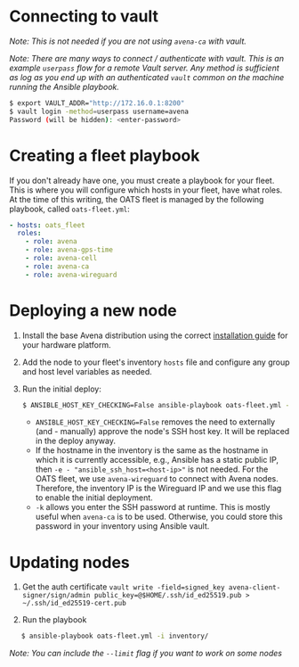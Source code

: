 # Connecting to vault

_Note: This is not needed if you are not using `avena-ca` with vault._

_Note: There are many ways to connect / authenticate with vault. This is an
example `userpass` flow for a remote Vault server. Any method is sufficient as
log as you end up with an authenticated `vault` common on the machine running
the Ansible playbook._

```bash
$ export VAULT_ADDR="http://172.16.0.1:8200"
$ vault login -method=userpass username=avena
Password (will be hidden): <enter-password>
```

# Creating a fleet playbook

If you don't already have one, you must create a playbook for your fleet. This
is where you will configure which hosts in your fleet, have what roles. At the
time of this writing, the OATS fleet is managed by the following playbook,
called `oats-fleet.yml`:

```yml
- hosts: oats_fleet
  roles:
    - role: avena
    - role: avena-gps-time
    - role: avena-cell
    - role: avena-ca
    - role: avena-wireguard
```

# Deploying a new node

1. Install the base Avena distribution using the correct [installation
   guide](../hardware/) for your hardware platform.
2. Add the node to your fleet's inventory `hosts` file and configure any group
   and host level variables as needed.
3. Run the initial deploy:

   ```bash
   $ ANSIBLE_HOST_KEY_CHECKING=False ansible-playbook oats-fleet.yml -i inventory/ --limit avena-apalis-dev01 -e "ansible_ssh_host=10.0.0.112" -k
   ```

   - `ANSIBLE_HOST_KEY_CHECKING=False` removes the need to externally (and -
     manually) approve the node's SSH host key. It will be replaced in the
     deploy anyway.
   - If the hostname in the inventory is the same as the hostname in which it is
     currently accessible, e.g., Ansible has a static public IP, then
     `-e - "ansible_ssh_host=<host-ip>"`
     is not needed. For the OATS fleet, we use `avena-wireguard` to connect with
     Avena nodes. Therefore, the inventory IP is the Wireguard IP and we use
     this flag to enable the initial deployment.
   - `-k` allows you enter the SSH password at runtime. This is mostly useful
     when `avena-ca` is to be used. Otherwise, you could store this password in
     your inventory using Ansible vault.

# Updating nodes

1. Get the auth certificate
   `vault write -field=signed_key avena-client-signer/sign/admin public_key=@$HOME/.ssh/id_ed25519.pub > ~/.ssh/id_ed25519-cert.pub`

2. Run the playbook

```bash
   $ ansible-playbook oats-fleet.yml -i inventory/
```

_Note: You can include the `--limit` flag if you want to work on some nodes_
